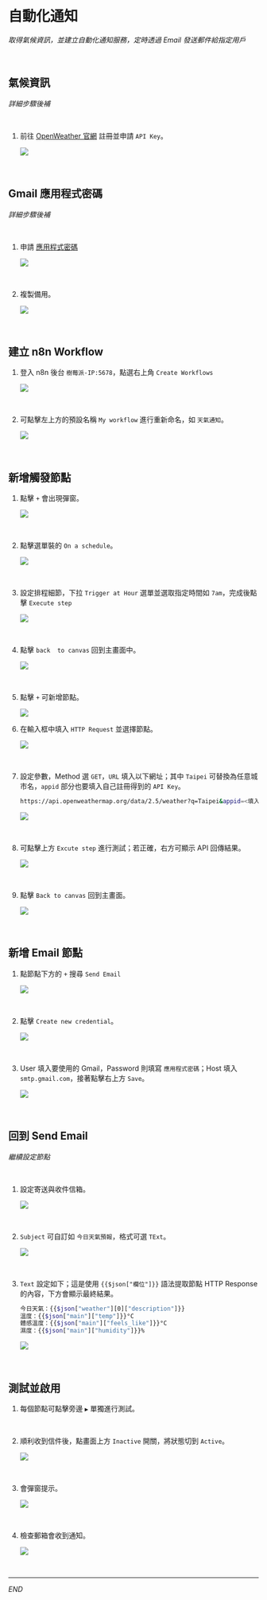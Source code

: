 # 自動化通知

_取得氣候資訊，並建立自動化通知服務，定時透過 Email 發送郵件給指定用戶_

<br>

## 氣候資訊

_詳細步驟後補_

<br>

1. 前往 [OpenWeather 官網](https://openweathermap.org/) 註冊並申請 `API Key`。

    ![](images/img_38.png)

<br>

## Gmail 應用程式密碼

_詳細步驟後補_

<br>

1. 申請 [應用程式密碼](https://myaccount.google.com/apppasswords)

    ![](images/img_13.png)

<br>

2. 複製備用。

    ![](images/img_14.png)

<br>

## 建立 n8n Workflow

1. 登入 n8n 後台 `樹莓派-IP:5678`，點選右上角 `Create Workflows`

    ![](images/img_05.png)

<br>

2. 可點擊左上方的預設名稱 `My workflow` 進行重新命名，如 `天氣通知`。

    ![](images/img_06.png)

<br>

## 新增觸發節點

1. 點擊 `+` 會出現彈窗。

    ![](images/img_39.png)

<br>

2. 點擊選單裝的 `On a schedule`。

    ![](images/img_07.png)

<br>

3. 設定排程細節，下拉 `Trigger at Hour` 選單並選取指定時間如 `7am`，完成後點擊 `Execute step`

    ![](images/img_08.png)

<br>

4. 點擊 `back  to canvas` 回到主畫面中。

    ![](images/img_40.png)

<br>

5. 點擊 `+` 可新增節點。

    ![](images/img_41.png)

<b4>

6. 在輸入框中填入 `HTTP Request` 並選擇節點。

    ![](images/img_09.png)

<br>

7. 設定參數，Method 選 `GET`，`URL` 填入以下網址；其中 `Taipei` 可替換為任意城市名，`appid` 部分也要填入自己註冊得到的 `API Key`。

    ```bash
    https://api.openweathermap.org/data/2.5/weather?q=Taipei&appid=<填入-API_KEY>&units=metric&lang=zh_tw
    ```

    ![](images/img_10.png)

<br>

8. 可點擊上方 `Excute step` 進行測試；若正確，右方可顯示 API 回傳結果。

    ![](images/img_42.png)

<br>

9. 點擊 `Back to canvas` 回到主畫面。

    ![](images/img_11.png)

<br>

## 新增 Email 節點

1. 點節點下方的 `+` 搜尋 `Send Email`

    ![](images/img_12.png)

<br>

2. 點擊 `Create new credential`。

    ![](images/img_43.png)

<br>

3. User 填入要使用的 Gmail，Password 則填寫 `應用程式密碼`；Host 填入 `smtp.gmail.com`，接著點擊右上方 `Save`。

    ![](images/img_15.png)

<br>

## 回到 Send Email

_繼續設定節點_

<br>

1. 設定寄送與收件信箱。

    ![](images/img_44.png)

<br>

2. `Subject` 可自訂如 `今日天氣預報`，格式可選 `TExt`。

    ![](images/img_45.png)

<br>

3. `Text` 設定如下；這是使用 `{{$json["欄位"]}}` 語法提取節點 HTTP Response 的內容，下方會顯示最終結果。

    ```bash
    今日天氣：{{$json["weather"][0]["description"]}}
    溫度：{{$json["main"]["temp"]}}°C
    體感溫度：{{$json["main"]["feels_like"]}}°C
    濕度：{{$json["main"]["humidity"]}}%
    ```

    ![](images/img_16.png)

<br>

## 測試並啟用

1. 每個節點可點擊旁邊 `▶` 單獨進行測試。

<br>

2. 順利收到信件後，點畫面上方 `Inactive` 開關，將狀態切到 `Active`。

    ![](images/img_17.png)

<br>

3. 會彈窗提示。

    ![](images/img_18.png)

<br>

4. 檢查郵箱會收到通知。

    ![](images/img_46.png)

<br>

___

_END_

